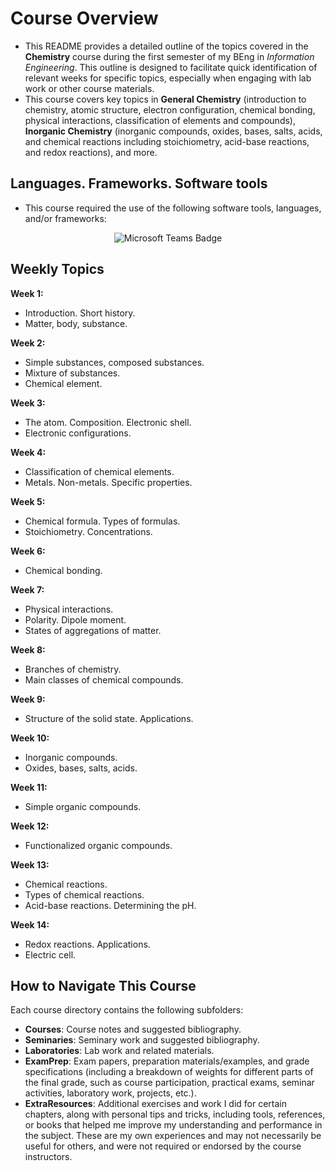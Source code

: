 # Course Overview

- This README provides a detailed outline of the topics covered in the **Chemistry** course during the first semester of my BEng in _Information Engineering_. This outline is designed to facilitate quick identification of relevant weeks for specific topics, especially when engaging with lab work or other course materials.
- This course covers key topics in **General Chemistry** (introduction to chemistry, atomic structure, electron configuration, chemical bonding, physical interactions, classification of elements and compounds), **Inorganic Chemistry** (inorganic compounds, oxides, bases, salts, acids, and chemical reactions including stoichiometry, acid-base reactions, and redox reactions), and more.

## Languages. Frameworks. Software tools

- This course required the use of the following software tools, languages, and/or frameworks:

<div align="center">
  
<p>
  <img alt="Microsoft Teams Badge" src="https://img.shields.io/badge/Microsoft Teams-%236264A7?style=for-the-badge&logo=microsoftteams&logoColor=white">
</p>
  
</div>

## Weekly Topics

**Week 1:** 
- Introduction. Short history.
- Matter, body, substance.

**Week 2:**
- Simple substances, composed substances.
- Mixture of substances.
- Chemical element.

**Week 3:**
- The atom. Composition. Electronic shell.
- Electronic configurations.

**Week 4:**
- Classification of chemical elements.
- Metals. Non-metals. Specific properties.

**Week 5:**
- Chemical formula. Types of formulas.
- Stoichiometry. Concentrations.

**Week 6:**
- Chemical bonding.

**Week 7:**
- Physical interactions.
- Polarity. Dipole moment.
- States of aggregations of matter.

**Week 8:**
- Branches of chemistry.
- Main classes of chemical compounds.

**Week 9:**
- Structure of the solid state. Applications. 

**Week 10:**
- Inorganic compounds.
- Oxides, bases, salts, acids.

**Week 11:**
- Simple organic compounds.

**Week 12:**
- Functionalized organic compounds.

**Week 13:**
- Chemical reactions.
- Types of chemical reactions.
- Acid-base reactions. Determining the pH.

**Week 14:**
- Redox reactions. Applications.
- Electric cell.

## How to Navigate This Course

Each course directory contains the following subfolders:

- **Courses**: Course notes and suggested bibliography.
-  **Seminaries**: Seminary work and suggested bibliography.
- **Laboratories**: Lab work and related materials.
- **ExamPrep**: Exam papers, preparation materials/examples, and grade specifications (including a breakdown of weights for different parts of the final grade, such as course participation, practical exams, seminar activities, laboratory work, projects, etc.).
- **ExtraResources**: Additional exercises and work I did for certain chapters, along with personal tips and tricks, including tools, references, or books that helped me improve my understanding and performance in the subject. These are my own experiences and may not necessarily be useful for others, and were not required or endorsed by the course instructors.

